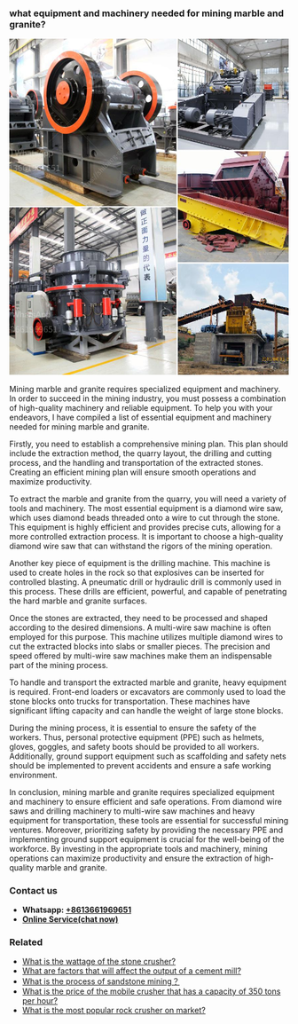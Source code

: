 <h3>what equipment and machinery needed for mining marble and granite?</h3><img src='1701742796.jpg' alt=''><p>Mining marble and granite requires specialized equipment and machinery. In order to succeed in the mining industry, you must possess a combination of high-quality machinery and reliable equipment. To help you with your endeavors, I have compiled a list of essential equipment and machinery needed for mining marble and granite.</p><p>Firstly, you need to establish a comprehensive mining plan. This plan should include the extraction method, the quarry layout, the drilling and cutting process, and the handling and transportation of the extracted stones. Creating an efficient mining plan will ensure smooth operations and maximize productivity.</p><p>To extract the marble and granite from the quarry, you will need a variety of tools and machinery. The most essential equipment is a diamond wire saw, which uses diamond beads threaded onto a wire to cut through the stone. This equipment is highly efficient and provides precise cuts, allowing for a more controlled extraction process. It is important to choose a high-quality diamond wire saw that can withstand the rigors of the mining operation.</p><p>Another key piece of equipment is the drilling machine. This machine is used to create holes in the rock so that explosives can be inserted for controlled blasting. A pneumatic drill or hydraulic drill is commonly used in this process. These drills are efficient, powerful, and capable of penetrating the hard marble and granite surfaces.</p><p>Once the stones are extracted, they need to be processed and shaped according to the desired dimensions. A multi-wire saw machine is often employed for this purpose. This machine utilizes multiple diamond wires to cut the extracted blocks into slabs or smaller pieces. The precision and speed offered by multi-wire saw machines make them an indispensable part of the mining process.</p><p>To handle and transport the extracted marble and granite, heavy equipment is required. Front-end loaders or excavators are commonly used to load the stone blocks onto trucks for transportation. These machines have significant lifting capacity and can handle the weight of large stone blocks.</p><p>During the mining process, it is essential to ensure the safety of the workers. Thus, personal protective equipment (PPE) such as helmets, gloves, goggles, and safety boots should be provided to all workers. Additionally, ground support equipment such as scaffolding and safety nets should be implemented to prevent accidents and ensure a safe working environment.</p><p>In conclusion, mining marble and granite requires specialized equipment and machinery to ensure efficient and safe operations. From diamond wire saws and drilling machinery to multi-wire saw machines and heavy equipment for transportation, these tools are essential for successful mining ventures. Moreover, prioritizing safety by providing the necessary PPE and implementing ground support equipment is crucial for the well-being of the workforce. By investing in the appropriate tools and machinery, mining operations can maximize productivity and ensure the extraction of high-quality marble and granite.</p><h3>Contact us</h3><ul><li><strong>Whatsapp:&nbsp;<a href="https://wa.me/8613661969651">+8613661969651</a></strong></li><li><a href="https://swt.shibang-china.com/?git&amp;zhl&amp;what equipment and machinery needed for mining marble and granite"><strong>Online Service(chat now)</strong></a></li></ul><h3>Related</h3><ul><li><a href='What is the wattage of the stone crusher.md'>What is the wattage of the stone crusher?</a></li><li><a href='What are factors that will affect the output of a cement mill.md'>What are factors that will affect the output of a cement mill?</a></li><li><a href='What is the process of sandstone mining？.md'>What is the process of sandstone mining？</a></li><li><a href='What is the price of the mobile crusher that has a capacity of 350 tons per hour.md'>What is the price of the mobile crusher that has a capacity of 350 tons per hour?</a></li><li><a href='What is the most popular rock crusher on market.md'>What is the most popular rock crusher on market?</a></li></ul>
